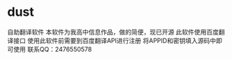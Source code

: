 # dust
自助翻译软件
本软件为我高中信息作品，做的简便，现已开源
此软件使用百度翻译接口
使用此软件前需要到百度翻译API进行注册
将APPID和密钥填入源码中即可使用
联系QQ：2476550578
